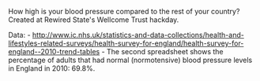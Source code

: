 How high is your blood pressure compared to the rest of your country? Created at Rewired State's Wellcome Trust hackday.

Data:
	- http://www.ic.nhs.uk/statistics-and-data-collections/health-and-lifestyles-related-surveys/health-survey-for-england/health-survey-for-england--2010-trend-tables
		- The second spreadsheet shows the percentage of adults that had normal (normotensive) blood pressure levels in England in 2010: 69.8%.